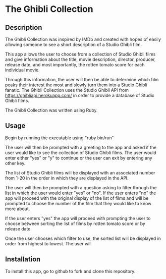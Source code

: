 # The Ghibli Collection

## Description
The Ghibli Collection was inspired by IMDb and created with hopes of easily allowing someone to see a short description of a Studio Ghibli film.

This app allows the user to choose from a collection of Studio Ghibli films and give information about the title, movie description, director, producer, release date, and most importantly, the rotten tomato score for each individual movie.

Through this information, the user will then be able to determine which film peaks their interest the most and slowly turn them into a Studio Ghibli fanatic. The Ghibli Collection uses the Studio Ghibli API from https://ghibliapi.herokuapp.com/ in order to provide a database of Studio Ghibli films.

The Ghibli Collection was written using Ruby.

## Usage
Begin by running the executable using "ruby bin/run"

The user will then be prompted with a greeting to the app and asked if the user would like to see the collection of Studio Ghibli films. The user would enter either "yes" or "y" to continue or the user can exit by entering any other key.

The list of Studio Ghibli films will be displayed with an associated number from 1-20 in the order in which they are displayed in the API.

The user will then be prompted with a question asking to filter through the list in which the user would enter "yes" or "no".
If the user enters "no" the app will proceed with the original display of the list of films and will be prompted to choose the number of the film that they would like to know more about.

If the user enters "yes" the app will proceed with prompting the user to choose between sorting the list of films by rotten tomato score or by release date. 

Once the user chooses which filter to use, the sorted list will be displayed in order from highest to lowest. The user will 

## Installation
To install this app, go to github to fork and clone this repository.


